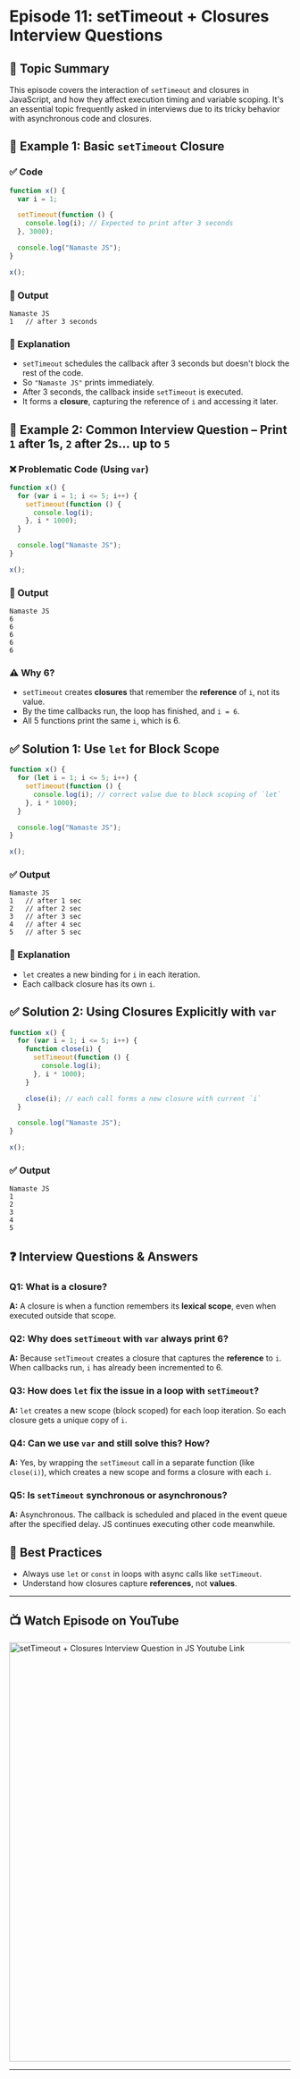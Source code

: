 # Episode 11: setTimeout + Closures Interview Questions

## 🧠 Topic Summary

This episode covers the interaction of `setTimeout` and closures in JavaScript, and how they affect execution timing and variable scoping. It's an essential topic frequently asked in interviews due to its tricky behavior with asynchronous code and closures.

## 🧪 Example 1: Basic `setTimeout` Closure

### ✅ Code

```js
function x() {
  var i = 1;

  setTimeout(function () {
    console.log(i); // Expected to print after 3 seconds
  }, 3000);

  console.log("Namaste JS");
}

x();
```

### 🧾 Output

```
Namaste JS
1   // after 3 seconds
```

### 🧠 Explanation

- `setTimeout` schedules the callback after 3 seconds but doesn't block the rest of the code.
- So `"Namaste JS"` prints immediately.
- After 3 seconds, the callback inside `setTimeout` is executed.
- It forms a **closure**, capturing the reference of `i` and accessing it later.

## 🤯 Example 2: Common Interview Question – Print `1` after 1s, `2` after 2s… up to `5`

### ❌ Problematic Code (Using `var`)

```js
function x() {
  for (var i = 1; i <= 5; i++) {
    setTimeout(function () {
      console.log(i);
    }, i * 1000);
  }

  console.log("Namaste JS");
}

x();
```

### 🧾 Output

```
Namaste JS
6
6
6
6
6
```

### ⚠️ Why 6?

- `setTimeout` creates **closures** that remember the **reference** of `i`, not its value.
- By the time callbacks run, the loop has finished, and `i = 6`.
- All 5 functions print the same `i`, which is 6.

## ✅ Solution 1: Use `let` for Block Scope

```js
function x() {
  for (let i = 1; i <= 5; i++) {
    setTimeout(function () {
      console.log(i); // correct value due to block scoping of `let`
    }, i * 1000);
  }

  console.log("Namaste JS");
}

x();
```

### ✅ Output

```
Namaste JS
1   // after 1 sec
2   // after 2 sec
3   // after 3 sec
4   // after 4 sec
5   // after 5 sec
```

### 🧠 Explanation

- `let` creates a new binding for `i` in each iteration.
- Each callback closure has its own `i`.

## ✅ Solution 2: Using Closures Explicitly with `var`

```js
function x() {
  for (var i = 1; i <= 5; i++) {
    function close(i) {
      setTimeout(function () {
        console.log(i);
      }, i * 1000);
    }

    close(i); // each call forms a new closure with current `i`
  }

  console.log("Namaste JS");
}

x();
```

### ✅ Output

```
Namaste JS
1
2
3
4
5
```

## ❓ Interview Questions & Answers

### Q1: What is a closure?

**A:** A closure is when a function remembers its **lexical scope**, even when executed outside that scope.

### Q2: Why does `setTimeout` with `var` always print 6?

**A:** Because `setTimeout` creates a closure that captures the **reference** to `i`. When callbacks run, `i` has already been incremented to 6.

### Q3: How does `let` fix the issue in a loop with `setTimeout`?

**A:** `let` creates a new scope (block scoped) for each loop iteration. So each closure gets a unique copy of `i`.

### Q4: Can we use `var` and still solve this? How?

**A:** Yes, by wrapping the `setTimeout` call in a separate function (like `close(i)`), which creates a new scope and forms a closure with each `i`.

### Q5: Is `setTimeout` synchronous or asynchronous?

**A:** Asynchronous. The callback is scheduled and placed in the event queue after the specified delay. JS continues executing other code meanwhile.

## 🧼 Best Practices

- Always use `let` or `const` in loops with async calls like `setTimeout`.
- Understand how closures capture **references**, not **values**.

---

## 📺 Watch Episode on YouTube

<a href="https://www.youtube.com/watch?v=eBTBG4nda2A&ab_channel=AkshaySaini" target="_blank"><img src="https://img.youtube.com/vi/eBTBG4nda2A/0.jpg" width="750"
alt="setTimeout + Closures Interview Question in JS Youtube Link"/></a>

---